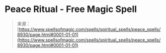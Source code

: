 <!--yml

category: 未分类

date: 2024-06-12 18:44:35

-->

# Peace Ritual - Free Magic Spell

> 来源：[https://www.spellsofmagic.com/spells/spiritual_spells/peace_spells/8930/page.html#0001-01-01](https://www.spellsofmagic.com/spells/spiritual_spells/peace_spells/8930/page.html#0001-01-01)
